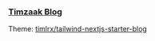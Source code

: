 ### [Timzaak Blog](https://blog.fornetcode.com)

Theme: [timlrx/tailwind-nextjs-starter-blog](https://github.com/timlrx/tailwind-nextjs-starter-blog)
